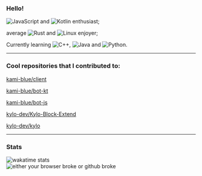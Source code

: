 ### Hello!

![JavaScript](https://img.shields.io/badge/-JavaScript-%23f1e05a) and ![Kotlin](https://img.shields.io/badge/-Kotlin-%23F18E33) enthusiast;

average ![Rust](https://img.shields.io/badge/-Rust-%23dea584) and ![Linux](https://img.shields.io/badge/-Linux-%230a0a0a) enjoyer;

Currently learning ![C++](https://img.shields.io/badge/-C++-%23f34b7d), ![Java](https://img.shields.io/badge/-Java-%23b07219) and ![Python](https://img.shields.io/badge/-Python-%233572A5).

___
### Cool repositories that I contributed to:
[kami-blue/client](https://github.com/kami-blue/client/)

[kami-blue/bot-kt](https://github.com/kami-blue/bot-kt/)

[kami-blue/bot-js](https://github.com/kami-blue/bot-js)

[kylo-dev/Kylo-Block-Extend](https://github.com/kylo-dev/Kylo-Block-Extend)

[kylo-dev/kylo](https://github.com/kylo-dev/kylo)

___
### Stats
![wakatime stats](https://github-readme-stats.vercel.app/api/wakatime?username=sourTaste000)  
![either your browser broke or github broke](https://github-readme-stats.vercel.app/api?username=sourTaste000&theme=vue&count_private=true&include_all_commits=true)

